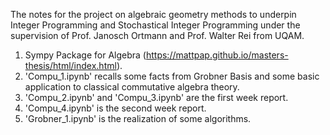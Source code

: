 The notes for the project on algebraic geometry methods to underpin Integer Programming and Stochastical Integer Programming under the supervision of Prof. Janosch Ortmann and Prof. Walter Rei from UQAM.

1.  Sympy Package for Algebra  (https://mattpap.github.io/masters-thesis/html/index.html).
2. 'Compu_1.ipynb' recalls some facts from Grobner Basis and some basic application to classical commutative algebra theory.
3. 'Compu_2.ipynb' and 'Compu_3.ipynb' are the first week report.
4. 'Compu_4.ipynb' is the second week report.
5. 'Grobner_1.ipynb' is the realization of some algorithms.

